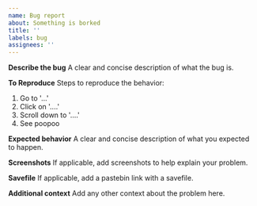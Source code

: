```yaml
---
name: Bug report
about: Something is borked
title: ''
labels: bug
assignees: ''
---
```


**Describe the bug** A clear and concise description of what the bug is.

**To Reproduce** Steps to reproduce the behavior:

1. Go to '...'
2. Click on '....'
3. Scroll down to '....'
4. See poopoo

**Expected behavior** A clear and concise description of what you expected to
happen.

**Screenshots** If applicable, add screenshots to help explain your problem.

**Savefile** If applicable, add a pastebin link with a savefile.

**Additional context** Add any other context about the problem here.
